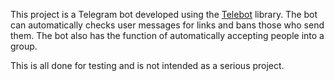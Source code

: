 This project is a Telegram bot developed using the [Telebot](https://github.com/eternnoir/pyTelegramBotAPI) library. The bot can automatically checks user messages for links and bans those who send them. The bot also has the function of automatically accepting people into a group.

This is all done for testing and is not intended as a serious project.
